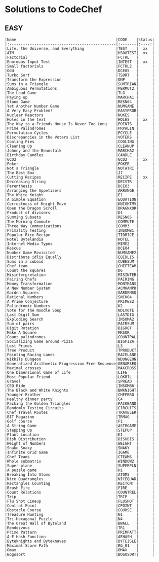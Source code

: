 Solutions to CodeChef
=====================

EASY
----

    |Name                                            |CODE    |status|
    |:-----------------------------------------------|:-------|:----:|
    |Life, the Universe, and Everything              |TEST    |  xx  |
    |ATM                                             |HS08TEST|  xx  |
    |Factorial                                       |FCTRL   |      |
    |Enormous Input Test                             |INTEST  |  xx  |
    |Small factorials                                |FCTRL2  |      |
    |Odd                                             |DCE05   |      |
    |Turbo Sort                                      |TSORT   |      |
    |Transform the Expression                        |ONP     |      |
    |Sums in a Triangle                              |SUMTRIAN|      |
    |Ambiguous Permutations                          |PERMUT2 |      |
    |The Lead Game                                   |TLG     |      |
    |Paying up                                       |MARCHA1 |      |
    |Stone Game                                      |RESN04  |      |
    |Yet Another Number Game                         |NUMGAME |      |
    |A Very Easy Problem!                            |EASYPROB|      |
    |Nuclear Reactors                                |NUKES   |      |
    |Holes in the text                               |HOLES   |  xx  |
    |The Way to a Friends House Is Never Too Long    |POINTS  |      |
    |Prime Palindromes                               |PRPALIN |      |
    |Permutation Cycles                              |PCYCLE  |      |
    |Discrepancies in the Voters List                |VOTERS  |      |
    |Cooling Pies                                    |COOLING |      |
    |Cleaning Up                                     |CLEANUP |      |
    |Johnny and the Beanstalk                        |MARCHA2 |      |
    |Birthday Candles                                |CANDLE  |      |
    |GCD2                                            |GCD2    |  xx  |
    |Poker                                           |POKER   |      |
    |Not a Triangle                                  |NOTATRI |      |
    |The Best Box                                    |J7      |      |
    |Cutting Recipes                                 |RECIPE  |  xx  |
    |Decreasing String                               |DECSTR  |      |
    |Parenthesis                                     |DCE03   |      |
    |Arranging the Appetizers                        |ARRANGE |      |
    |The White Knight                                |E1      |      |
    |A Simple Equation                               |EQUATION|      |
    |Correctness of Knight Move                      |KNIGHTMV|      |
    |Open the Dragon Scroll                          |DRAGNXOR|      |
    |Product of divisors                             |D1      |      |
    |Summing Subsets                                 |RESN05  |      |
    |The Morning Commute                             |COMMUTE |      |
    |Three Way Communications                        |COMM3   |      |
    |Primality Testing                               |INSOMB1 |      |
    |Popular Rice Recipe                             |TIDRICE |      |
    |Hotel Bytelandia                                |HOTEL   |      |
    |Internet Media Types                            |MIME2   |      |
    |Rescue                                          |DCE04   |      |
    |Number Game Revisited                           |NUMGAME2|      |
    |Distribute idlis Equally                        |EQIDLIS |      |
    |Sums in a cuboid                                |CUBESUM |      |
    |Chef team                                       |CHEFTEAM|      |
    |Count the squares                               |D6      |      |
    |Misinterpretation                               |MISINTER|      |
    |Pairing Chefs                                   |PAIRING |      |
    |Money Transformation                            |MONTRANS|      |
    |A New Number System                             |ACMKANPD|      |
    |Garden Squares                                  |GARDENSQ|      |
    |Rational Numbers                                |SNCK04  |      |
    |A Prime Conjecture                              |PRIMES2 |      |
    |Palindromic Numbers                             |K2      |      |
    |Vote for the Noodle Soup                        |NDLVOTE |      |
    |Last Digit Sum                                  |LASTDIG |      |
    |Exploding Search                                |INSOMA2 |      |
    |Sum of pairs                                    |PAIRSUM |      |
    |Digit Rotation                                  |DIGROT  |      |
    |Make A Square                                   |MKSQR   |      |
    |Count palindromes                               |COUNTPAL|      |
    |Socializing Game around Pizza                   |BIGPIZA |      |
    |Lost Primes                                     |L3      |      |
    |Tree Product                                    |TPRODUCT|      |
    |Painting Racing Lanes                           |RACELANE|      |
    |Nikhils Dungeon                                 |NDUNGEON|      |
    |Generalized Arithmetic Progression Free Sequence|GENARSEQ|      |
    |Maximal crosses                                 |MAXCROSS|      |
    |One Dimensional Game of Life                    |LIFE    |      |
    |Most Popular Friend                             |LOKBIL  |      |
    |Gravel                                          |SPREAD  |      |
    |CEO Ride                                        |INSOMB6 |      |
    |The Black and White Knights                     |BWKNIGHT|      |
    |Younger Brother                                 |CHEFBRO |      |
    |Healthy dinner party                            |C4      |      |
    |Packing the Golden Triangles                    |PACKBAND|      |
    |Randomly Testing Circuits                       |CIRCUITS|      |
    |Chef Travel Routes                              |TRAVELER|      |
    |BIT Magazine                                    |TRMAG   |      |
    |Golf course                                     |F1      |      |
    |A String Game                                   |ASTRGAME|      |
    |Stepping Up                                     |STEPUP  |      |
    |Plant Location                                  |K1      |      |
    |Dish Distribution                               |DISHDIS |      |
    |Weight of Numbers                               |WEIGHT  |      |
    |Snake Snaky                                     |SNAKY   |      |
    |Infinite Grid Game                              |IGAME   |      |
    |Chef Teams                                      |CTEAMS  |      |
    |Whole submatrix                                 |WINDOW2 |      |
    |Super-plane                                     |SUPERPLN|      |
    |A puzzle game                                   |H1      |      |
    |Breaking Into Atoms                             |ATOMS   |      |
    |Nice Quadrangles                                |NICEQUAD|      |
    |Rectangles Counting                             |RECTCNT |      |
    |Brush Fire                                      |FIRE    |      |
    |Count Relations                                 |COUNTREL|      |
    |Trip                                            |TRIP    |      |
    |Flu Shot Lineup                                 |FLUSHOT |      |
    |Central Point                                   |CPOINT  |      |
    |Obstacle Course                                 |COURSE  |      |
    |Treasure Hunting                                |N1      |      |
    |Tri-Hexagonal Puzzle                            |N4      |      |
    |The Great Wall of Byteland                      |BWALL   |      |
    |Rendezvous                                      |TR1     |      |
    |Prime Pattern                                   |PRIMPATT|      |
    |A-E Hash Function                               |AEHASH  |      |
    |Byteknights and Byteknaves                      |BYTEISLE|      |
    |Maximal Score Path                              |RG_01   |      |
    |Omax                                            |OMAX    |      |
    |Bogosort                                        |BOGOSORT|      |
